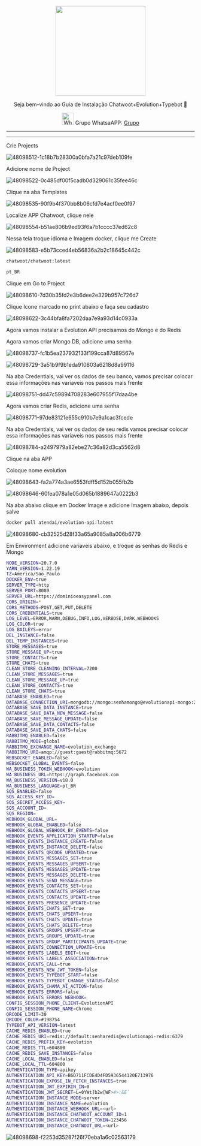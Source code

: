 <p align="center">
<img src="https://cwmkt.com.br/wp-content/uploads/2024/04/logo_github.png" width="240" />
<p align="center">Seja bem-vindo ao Guia de Instalação Chatwoot+Evolution+Typebot 🚀</p>
</p>
  
<p align="center">
<img src="https://whatsapp.com/favicon.ico" alt="WhatsAPP-logo" width="32" />
<span>Grupo WhatsaAPP: </span>
<a href="https://chat.whatsapp.com/K0HnkUZ41CYL8txpPWx2hO" target="_blank">Grupo</a>
</p>

<hr />
<hr />

Crie Projects

![48098512-1c18b7b28300a0bfa7a21c97deb109fe](https://github.com/cwmkt/easypanelevotypebot/assets/91642837/aaad7bdb-64f3-480f-a311-098fc3ca8220)


Adicione nome de Project

![48098522-0c485df00f5cadb0d329061c35fee46c](https://github.com/cwmkt/easypanelevotypebot/assets/91642837/b72c1359-91ca-4bf6-9fb1-32525ba5747b)

Clique na aba Templates

![48098535-90f9b4f370bb8b06cfd7e4acf0ee0f97](https://github.com/cwmkt/easypanelevotypebot/assets/91642837/03c1830c-621c-40b3-94ee-93eb568c8d2e)

Localize APP Chatwoot, clique nele

![48098554-b51ae806b9ed93f6a7b1cccc37ed62c8](https://github.com/cwmkt/easypanelevotypebot/assets/91642837/2d97bbb3-50c4-4e12-b87a-5673c14e7f23)

Nessa tela troque idioma e Imagem docker, clique me Create

![48098583-e5b73cced4eb56836a2b2c18645c442c](https://github.com/cwmkt/easypanelevotypebot/assets/91642837/2e88be4b-75bf-4b8e-810f-21db54c7b3a9)

```bash
chatwoot/chatwoot:latest
```

```bash
pt_BR
```

Clique em Go to Project

![48098610-7d30b35fd2e3b6dee2e329b957c726d7](https://github.com/cwmkt/easypanelevotypebot/assets/91642837/6e76a069-024e-4076-a082-1187efb825d9)

Clique Icone marcado no print abaixo e faça seu cadastro

![48098622-3c44bfa8fa7202daa7e9a93d14c0933a](https://github.com/cwmkt/easypanelevotypebot/assets/91642837/ad675e5e-b193-43b8-b4c0-fb7d57286c0b)

Agora vamos instalar a Evolution API precisamos do Mongo e do Redis

Agora vamos criar Mongo DB, adicione uma senha

![48098737-fc1b5ea237932133f199cca87d89567e](https://github.com/cwmkt/easypanelevotypebot/assets/91642837/073447d0-1bc7-4931-b112-2ef6eb678410)

![48098729-3a51b9f9b1eda910803a6218d8a99116](https://github.com/cwmkt/easypanelevotypebot/assets/91642837/451c70e0-a340-4851-b9bd-ecd68871fec9)

Na aba Credentials, vai ver os dados de seu banco, vamos precisar colocar essa informações nas variaveis nos passos mais frente

![48098751-dd47c59894708283e607955f17daa4be](https://github.com/cwmkt/easypanelevotypebot/assets/91642837/f72f00a6-ef75-4a46-bd8b-cfc708e6a472)

Agora vamos criar Redis, adicione uma senha

![48098771-97de83121e655c910b7e9a1cac3fcede](https://github.com/cwmkt/easypanelevotypebot/assets/91642837/20f865f9-bf9a-4678-aa85-f534bae61a21)

Na aba Credentials, vai ver os dados de seu redis vamos precisar colocar essa informações nas variaveis nos passos mais frente

![48098784-a2497979a82ebe27c36a82d3ca5562d8](https://github.com/cwmkt/easypanelevotypebot/assets/91642837/7b1225a1-9e48-42b0-a30a-3e3732ff26a9)

Clique na aba APP

Coloque nome evolution

![48098643-fa2a774a3ae6553fdff5d152b055fb2b](https://github.com/cwmkt/easypanelevotypebot/assets/91642837/c20e2289-3a6b-4522-a0ec-3ebb1cd6e70a)

![48098646-60fea078a1e05d065b1889647a0222b3](https://github.com/cwmkt/easypanelevotypebot/assets/91642837/e5dfccd1-a681-4646-ad9d-b128cbb78908)


Na aba abaixo clique em Docker Image e adicione Imagem abaixo, depois salve

```bash
docker pull atendai/evolution-api:latest
```

![48098680-cb32525d28f33a65a9085a8a006b6779](https://github.com/cwmkt/easypanelevotypebot/assets/91642837/95e6052e-8c1a-429a-b7ad-ee031b5954a5)

Em Environment adicione variaveis abaixo, e troque as senhas do Redis e Mongo

```bash
NODE_VERSION=20.7.0
YARN_VERSION=1.22.19
TZ=America/Sao_Paulo
DOCKER_ENV=true
SERVER_TYPE=http
SERVER_PORT=8080
SERVER_URL=https://dominioeasypanel.com
CORS_ORIGIN=*
CORS_METHODS=POST,GET,PUT,DELETE
CORS_CREDENTIALS=true
LOG_LEVEL=ERROR,WARN,DEBUG,INFO,LOG,VERBOSE,DARK,WEBHOOKS
LOG_COLOR=true
LOG_BAILEYS=error
DEL_INSTANCE=false
DEL_TEMP_INSTANCES=true
STORE_MESSAGES=true
STORE_MESSAGE_UP=true
STORE_CONTACTS=true
STORE_CHATS=true
CLEAN_STORE_CLEANING_INTERVAL=7200
CLEAN_STORE_MESSAGES=true
CLEAN_STORE_MESSAGE_UP=true
CLEAN_STORE_CONTACTS=true
CLEAN_STORE_CHATS=true
DATABASE_ENABLED=true
DATABASE_CONNECTION_URI=mongodb://mongo:senhamongo@evolutionapi-mongo:27017
DATABASE_SAVE_DATA_INSTANCE=true
DATABASE_SAVE_DATA_NEW_MESSAGE=false
DATABASE_SAVE_MESSAGE_UPDATE=false
DATABASE_SAVE_DATA_CONTACTS=false
DATABASE_SAVE_DATA_CHATS=false
RABBITMQ_ENABLED=false
RABBITMQ_MODE=global
RABBITMQ_EXCHANGE_NAME=evolution_exchange
RABBITMQ_URI=amqp://guest:guest@rabbitmq:5672
WEBSOCKET_ENABLED=false
WEBSOCKET_GLOBAL_EVENTS=false
WA_BUSINESS_TOKEN_WEBHOOK=evolution
WA_BUSINESS_URL=https://graph.facebook.com
WA_BUSINESS_VERSION=v18.0
WA_BUSINESS_LANGUAGE=pt_BR
SQS_ENABLED=false
SQS_ACCESS_KEY_ID=
SQS_SECRET_ACCESS_KEY=
SQS_ACCOUNT_ID=
SQS_REGION=
WEBHOOK_GLOBAL_URL=
WEBHOOK_GLOBAL_ENABLED=false
WEBHOOK_GLOBAL_WEBHOOK_BY_EVENTS=false
WEBHOOK_EVENTS_APPLICATION_STARTUP=false
WEBHOOK_EVENTS_INSTANCE_CREATE=false
WEBHOOK_EVENTS_INSTANCE_DELETE=false
WEBHOOK_EVENTS_QRCODE_UPDATED=true
WEBHOOK_EVENTS_MESSAGES_SET=true
WEBHOOK_EVENTS_MESSAGES_UPSERT=true
WEBHOOK_EVENTS_MESSAGES_UPDATE=true
WEBHOOK_EVENTS_MESSAGES_DELETE=true
WEBHOOK_EVENTS_SEND_MESSAGE=true
WEBHOOK_EVENTS_CONTACTS_SET=true
WEBHOOK_EVENTS_CONTACTS_UPSERT=true
WEBHOOK_EVENTS_CONTACTS_UPDATE=true
WEBHOOK_EVENTS_PRESENCE_UPDATE=true
WEBHOOK_EVENTS_CHATS_SET=true
WEBHOOK_EVENTS_CHATS_UPSERT=true
WEBHOOK_EVENTS_CHATS_UPDATE=true
WEBHOOK_EVENTS_CHATS_DELETE=true
WEBHOOK_EVENTS_GROUPS_UPSERT=true
WEBHOOK_EVENTS_GROUPS_UPDATE=true
WEBHOOK_EVENTS_GROUP_PARTICIPANTS_UPDATE=true
WEBHOOK_EVENTS_CONNECTION_UPDATE=true
WEBHOOK_EVENTS_LABELS_EDIT=true
WEBHOOK_EVENTS_LABELS_ASSOCIATION=true
WEBHOOK_EVENTS_CALL=true
WEBHOOK_EVENTS_NEW_JWT_TOKEN=false
WEBHOOK_EVENTS_TYPEBOT_START=false
WEBHOOK_EVENTS_TYPEBOT_CHANGE_STATUS=false
WEBHOOK_EVENTS_CHAMA_AI_ACTION=false
WEBHOOK_EVENTS_ERRORS=false
WEBHOOK_EVENTS_ERRORS_WEBHOOK=
CONFIG_SESSION_PHONE_CLIENT=EvolutionAPI
CONFIG_SESSION_PHONE_NAME=Chrome
QRCODE_LIMIT=30
QRCODE_COLOR=#198754
TYPEBOT_API_VERSION=latest
CACHE_REDIS_ENABLED=true
CACHE_REDIS_URI=redis://default:senharedis@evolutionapi-redis:6379
CACHE_REDIS_PREFIX_KEY=evolution
CACHE_REDIS_TTL=604800
CACHE_REDIS_SAVE_INSTANCES=false
CACHE_LOCAL_ENABLED=false
CACHE_LOCAL_TTL=604800
AUTHENTICATION_TYPE=apikey
AUTHENTICATION_API_KEY=B6D711FCDE4D4FD5936544120E713976
AUTHENTICATION_EXPOSE_IN_FETCH_INSTANCES=true
AUTHENTICATION_JWT_EXPIRIN_IN=0
AUTHENTICATION_JWT_SECRET=L=0YWt]b2w[WF>#>:&E`
AUTHENTICATION_INSTANCE_MODE=server
AUTHENTICATION_INSTANCE_NAME=evolution
AUTHENTICATION_INSTANCE_WEBHOOK_URL=<url>
AUTHENTICATION_INSTANCE_CHATWOOT_ACCOUNT_ID=1
AUTHENTICATION_INSTANCE_CHATWOOT_TOKEN=123456
AUTHENTICATION_INSTANCE_CHATWOOT_URL=<url>
```

![48098698-f2253d35287f26f70eba1a6c02563179](https://github.com/cwmkt/easypanelevotypebot/assets/91642837/f2aae6ff-abbd-4a4a-9610-a2fea92c1f82)

